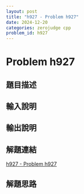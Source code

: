 ```yaml
---
layout: post
title: "h927 - Problem h927"
date: 2024-12-20
categories: zerojudge cpp
problem_id: h927
---
```


# Problem h927

## 題目描述



## 輸入說明



## 輸出說明



## 解題連結

[h927 - Problem h927](https://zerojudge.tw/ShowProblem?problemid=h927)

## 解題思路

